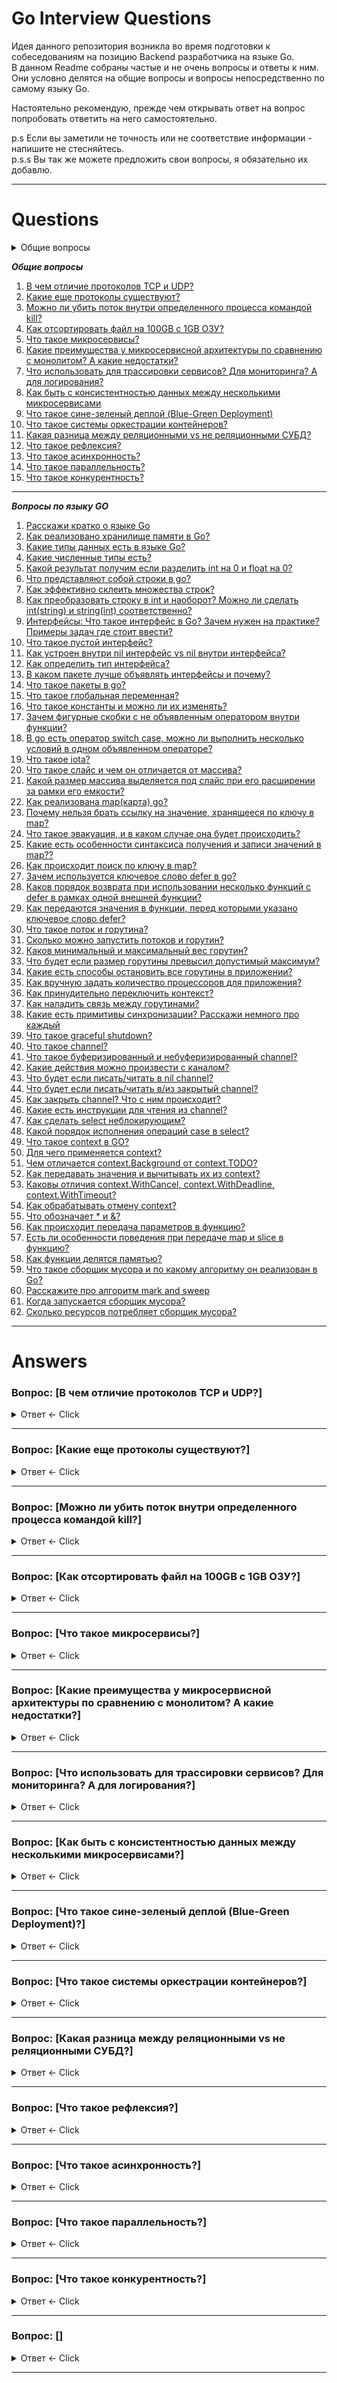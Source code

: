 # Go Interview Questions
Идея данного репозитория возникла во время подготовки к собеседованиям на позицию Backend разработчика на языке Go.  
В данном Readme собраны частые и не очень вопросы и ответы к ним. Они условно делятся на общие вопросы и вопросы непосредственно по самому языку Go.

Настоятельно рекомендую, прежде чем открывать ответ на вопрос попробовать ответить на него самостоятельно.

p.s Если вы заметили не точность или не соответствие информации - напишите не стесняйтесь.  
p.s.s Вы так же можете предложить свои вопросы, я обязательно их добавлю.

---

# Questions

<details>
  <summary>Общие вопросы</summary>
  
    <details>
      <summary>Сеть и всё что с ней связано</summary>
    
    1. [Ссылка на текст 1](#текст-1)
    2. [Ссылка на текст 2](#текст-2)
    </details>
  
    <details>
      <summary>Операционная система</summary>
    
    1. [Ссылка на текст 3](#текст-3)
    2. [Ссылка на текст 4](#текст-4)
    3. [Ссылка на текст 4](#текст-4)
    4. [Ссылка на текст 4](#текст-4)
    </details>
</details>





***Общие вопросы***
1. [В чем отличие протоколов TCP и UDP?](#tcp-udp)
2. [Какие еще протоколы существуют?](#protocols)
3. [Можно ли убить поток внутри определенного процесса командой kill?](#kill)
4. [Как отсортировать файл на 100GB с 1GB ОЗУ?](#ozu)
5. [Что такое микросервисы?](#micro)
6. [Какие преимущества у микросервисной архитектуры по сравнению с монолитом? А какие недостатки?](#micro1)
7. [Что использовать для трассировки сервисов? Для мониторинга? А для логирования?](#trac-log)
8. [Как быть с консистентностью данных между несколькими микросервисами ](#micro2)
9. [Что такое сине-зеленый деплой (Blue-Green Deployment)](#blue-green)
10. [Что такое системы оркестрации контейнеров?](#container)
11. [Какая разница между реляционными vs не реляционными СУБД?](#sql)
12. [Что такое рефлексия?](#reflex)
13. [Что такое асинхронность?](#async)
14. [Что такое параллельность?](#paralel)
15. [Что такое конкурентность?](#concurency)

---

***Вопросы по языку GO***
1. [Расскажи кратко о языке Go](#go-intro)
2. [Как реализовано хранилище памяти в Go?](#go-store)
3. [Какие типы данных есть в языке Go?](#go-types)
4. [Какие численные типы есть?](#ints)
5. [Какой результат получим если разделить int на 0 и float на 0?](#division)
6. [Что представляют собой строки в go?](#go-str)
7. [Как эффективно склеить множества строк?](#str-conc)
8. [Как преобразовать строку в int и наоборот? Можно ли сделать int(string) и string(int) соответственно?](#str-int)
9. [Интерфейсы: Что такое интерфейс в Go? Зачем нужен на практике? Примеры задач где стоит ввести?](#interface)
10. [Что такое пустой интерфейс?](#nil-interface)
11. [Как устроен внутри nil интерфейс vs nil внутри интерфейса?](#nil-interface1)
12. [Как определить тип интерфейса?](#interface-type)
13. [В каком пакете лучше объявлять интерфейсы и почему?](#interface-package)
14. [Что такое пакеты в go?](#package)
15. [Что такое глобальная переменная?](#global)
16. [Что такое константы и можно ли их изменять?](#const)
17. [Зачем фигурные скобки с не объявленным оператором внутри функции?](#scope)
18. [В go есть оператор switch case, можно ли выполнить несколько условий в одном объявленном операторе?](#switch)
19. [Что такое iota?](#iota)
20. [Что такое слайс и чем он отличается от массива?](#slice)
21. [Какой размер массива выделяется под слайс при его расширении за рамки его емкости?](#arr-slice)
22. [Как реализована map(карта) go?](#map)
23. [Почему нельзя брать ссылку на значение, хранящееся по ключу в map?](#map1)
24. [Что такое эвакуация, и в каком случае она будет происходить?](#map2)
25. [Какие есть особенности синтаксиса получения и записи значений в map??](#map3)
26. [Как происходит поиск по ключу в map?](#map4)
27. [Зачем используется ключевое слово defer в go?](#defer)
28. [Каков порядок возврата при использовании несколько функций с defer в рамках одной внешней функции?](#defer-order)
29. [Как передаются значения в функции, перед которыми указано ключевое слово defer?](#defer-value)
30. [Что такое поток и горутина?](#goroutin)
31. [Сколько можно запустить потоков и горутин?](#goroutine-count)
32. [Каков минимальный и максимальный вес горутин?](#goroutin-wight)
33. [Что будет если размер горутины превысил допустимый максимум?](#goroutin-wight-max)
34. [Какие есть способы остановить все горутины в приложении?](#goroutin-cancel)
35. [Как вручную задать количество процессоров для приложения?](#process)
36. [Как принудительно переключить контекст?](#contekst)
37. [Как наладить связь между горутинами?](#sync-goruotins)
38. [Какие есть примитивы синхронизации? Расскажи немного про каждый](#primitivs)
39. [Что такое graceful shutdown?](#gracefull)
40. [Что такое channel?](#channel)
41. [Что такое буферизированный и небуферизированный channel?](#buf-channel)
42. [Какие действия можно произвести с каналом?](#chanel-use)
43. [Что будет если писать/читать в nil channel?](#nil-channel)
44. [Что будет если писать/читать в/из закрытый channel?](#close-channel)
45. [Как закрыть channel? Что с ним происходит?](#close-channel1)
46. [Какие есть инструкции для чтения из channel?](#channel-ass)
47. [Как сделать select неблокирующим?](#select-block)
48. [Какой порядок исполнения операций case в select?](#select-block-case)
49. [Что такое context в GO?](#go-context)
50. [Для чего применяется context?](#context-useful)
51. [Чем отличается context.Background от context.TODO?](#ctx-back)
52. [Как передавать значения и вычитывать их из context?](#ctx-val)
53. [Каковы отличия context.WithCancel, context.WithDeadline, context.WithTimeout?](#ctx-deadline)
54. [Как обрабатывать отмену context?](#ctx-cancelation)
55. [Что обозначает * и &?](#pointers)
56. [Как происходит передача параметров в функцию?](#func-args)
57. [Есть ли особенности поведения при передаче map и slice в функцию?](#map-slice-args)
58. [Как функции делятся памятью?](#func-storage)
59. [Что такое сборщик мусора и по какому алгоритму он реализован в Go?](#garbage)
60. [Расскажите про алгоритм mark and sweep](#mark-sweep)
61. [Когда запускается сборщик мусора?](#gc-time)
62. [Сколько ресурсов потребляет сборщик мусора?](#gc-resource)

---

# Answers

### Вопрос: [В чем отличие протоколов TCP и UDP?] <a name="tcp-udp"></a>

<details>
  <summary>Ответ <- Click</summary>

    - TCP (Transmission Control Protocol)
       - Ориентирован на установление надежного соединения.  
       - Ошибки корректируются; потерянные или поврежденные пакеты пересылаются.  
       - Поддерживает управление потоком и перегрузкой.  
       - Нормально работает в условиях высокой задержки.
       
    - UDP (User Datagram Protocol)
       - Безусловный протокол, не устанавливает соединение.  
       - Ошибки не корректируются; потерянные пакеты не восстанавливаются.  
       - Не поддерживает управление потоком и перегрузкой.  
       - Обычно быстрее, чем TCP.  
       
    - Когда UDP предпочтительнее:  
       - Потоковое медиа, онлайн-игры, VoIP — там, где задержка критична и потеря пакетов допустима.  
</details>

---

### Вопрос: [Какие еще протоколы существуют?] <a name="protocols"></a>

<details>
  <summary>Ответ <- Click</summary>

    - Транспортный уровень (как TCP и UDP):
        - SCTP (Stream Control Transmission Protocol) — протокол, предназначенный для передачи данных с поддержкой множественных потоков и устойчивый к ошибкам.
        - CCP (Datagram Congestion Control Protocol) — протокол, предназначенный для передачи потоковых медиа.
        
    - Сетевой уровень:
        - IP (Internet Protocol) — протокол маршрутизации.
        - ICMP (Internet Control Message Protocol) — протокол управляющих сообщений.
        - OSPF (Open Shortest Path First) — протокол динамической маршрутизации.

    - Канальный уровень:
        - Ethernet — наиболее распространенный протокол канального уровня.
        - Wi-Fi — набор стандартов для беспроводных локальных сетей.

    - Прикладной уровень:
        - HTTP/HTTPS (HyperText Transfer Protocol/Secure) — протокол передачи гипертекста.
        - FTP (File Transfer Protocol) — протокол передачи файлов.
        - SMTP (Simple Mail Transfer Protocol) — протокол для передачи электронной почты.
        - DNS (Domain Name System) — система преобразования доменных имен в IP-адреса.
        - MQTT (Message Queuing Telemetry Transport) — протокол мессенджинга для IoT устройств.
        - Это далеко не исчерпывающий список, и существует множество других протоколов для различных специфических задач и сценариев использования.

</details>

---

### Вопрос: [Можно ли убить поток внутри определенного процесса командой kill?] <a name="kill"></a>

<details>
  <summary>Ответ <- Click</summary>

    - Обычно команда kill убивает процессы, а не отдельные потоки. В Linux потоки являются частью процесса и не могут быть убиты независимо от него командой kill.

</details>

---

### Вопрос: [Как отсортировать файл на 100GB с 1GB ОЗУ?] <a name="ozu"></a>

<details>
  <summary>Ответ <- Click</summary>

    - Используйте внешнюю сортировку:
    - Разделите большой файл на меньшие части размером < 1GB.
    - Отсортируйте каждую часть в памяти и сохраните на диск.
    - Объедините отсортированные части, считывая и сравнивая первые элементы каждого файла. 
</details>

---

### Вопрос: [Что такое микросервисы?] <a name="micro"></a>

<details>
  <summary>Ответ <- Click</summary>

    - Микросервисы — это подход к разработке программного обеспечения, при котором большое приложение разбивается на меньшие, автономные компоненты. 
    Каждый микросервис представляет собой отдельный модуль, который реализует определенный функционал и может работать независимо от других модулей. 
    Эти модули обычно взаимодействуют друг с другом через API или событийно-ориентированную архитектуру.

</details>

---

### Вопрос: [Какие преимущества у микросервисной архитектуры по сравнению с монолитом? А какие недостатки?] <a name="micro1"></a>

<details>
  <summary>Ответ <- Click</summary>

    - Преимущества:
        - Гибкость: Можно использовать разные технологии и языки программирования для разных микросервисов.
        - Масштабируемость: Легче масштабировать отдельные компоненты.
        - Распределение работы: Разные команды могут работать над разными сервисами параллельно.
        - Быстрый цикл разработки: Изменения в одном микросервисе могут быть развернуты независимо от других.
        
    - Недостатки:
        - Сложность: Взаимодействие между микросервисами может стать сложным и трудным для управления.
        - Проблемы с данными: Труднее обеспечить консистентность данных между сервисами.
        - Сложность тестирования: Тестирование может быть сложнее, особенно для сценариев, которые требуют взаимодействия между множеством сервисов.
</details>

---

### Вопрос: [Что использовать для трассировки сервисов? Для мониторинга? А для логирования?] <a name="trac-log"></a>

<details>
  <summary>Ответ <- Click</summary>

    - Трассировка: Jaeger, Zipkin.
    - Мониторинг: Prometheus, Grafana, Zabbix.
    - Логирование: ELK Stack (Elasticsearch, Logstash, Kibana), Grafana Loki.
</details>

---

### Вопрос: [Как быть с консистентностью данных между несколькими микросервисами?] <a name="micro2"></a>

<details>
  <summary>Ответ <- Click</summary>

    - Консистентность данных в микросервисной архитектуре — сложная задача. Один из подходов — использование распределенных транзакций, но это может привести к проблемам производительности и доступности. 
      Другой подход — "eventual consistency", где система стремится обеспечить консистентность данных в течение некоторого времени. 
      Для этого часто используют шины сообщений и системы очередей, такие как Kafka или RabbitMQ, чтобы синхронизировать данные между сервисами.
</details>

---

### Вопрос: [Что такое сине-зеленый деплой (Blue-Green Deployment)?] <a name="blue-green"></a>

<details>
  <summary>Ответ <- Click</summary>

    - Сине-зеленый деплой — это метод развертывания приложений, при котором создается полностью независимое окружение (зеленое), идентичное текущему
    продуктивному(синему). После проверки новой версии приложения в зеленом окружении, трафик переключается на это окружение, сделав его новым продуктивным. 
    Этот метод позволяет мгновенно откатываться к предыдущей версии, если что-то пошло не так, так как синее окружение остается нетронутым.
    
    Преимущества:
      - Быстрый откат: Если в новой версии есть проблемы, можно быстро вернуться к старой версии.
      - Нулевое время простоя: Переключение трафика происходит мгновенно, что исключает простои.
</details>

---

### Вопрос: [Что такое системы оркестрации контейнеров?] <a name="container"></a>

<details>
  <summary>Ответ <- Click</summary>

    - Системы оркестрации контейнеров, такие как Kubernetes, Docker Swarm или Mesos, используются для автоматизации развертывания, масштабирования 
      и управления контейнеризованными приложениями.

    Для чего они нужны:
      - Автоматизация развертывания: Один раз описав как должен работать ваш сервис, вы можете автоматически развернуть его на любом числе машин.
      - Масштабирование: Вам не нужно вручную добавлять или удалять контейнеры. Оркестратор может делать это автоматически, в зависимости от нагрузки.
      - Балансировка нагрузки: Оркестраторы могут автоматически распределять входящий трафик между контейнерами одного сервиса.
      - Высокая доступность: Оркестраторы могут перезапускать упавшие контейнеры и перемещать их между хостами.
      - Обновление и откат: Оркестраторы могут обновлять приложения с минимальными простоями, а также откатывать их до предыдущих версий.

    Эти возможности делают системы оркестрации ключевым компонентом для современных облачных и микросервисных архитектур.
</details>

---

### Вопрос: [Какая разница между реляционными vs не реляционными СУБД?] <a name="sql"></a>

<details>
  <summary>Ответ <- Click</summary>

    - SQL:
        Плюсы:
          - Строгая схема: Помогает в поддержании целостности данных.
          - ACID-свойства: Поддержка транзакций с гарантированной Атомарностью, Согласованностью, Изолированностью и Долговечностью.
          - SQL: Богатый язык запросов, хорошо подходящий для сложных запросов.
          - Широкая поддержка: Огромное сообщество, много документации и инструментов.
          - Зрелость: Проверенные временем, надежные решения.
        Минусы:
          - Горизонтальное масштабирование: Обычно сложнее масштабировать горизонтально по сравнению с NoSQL.
          - Сложность: SQL и реляционные схемы могут быть сложными для новичков.
          - Стоимость: Коммерческие решения могут быть дорогими.

    - NoSQL:
        Плюсы:
          - Масштабируемость: Обычно проще масштабировать горизонтально.
          - Гибкость схемы: Можно легко добавлять поля в данные.
          - Высокая производительность: Оптимизированы для больших данных и реального времени.
          - Разнообразие моделей данных: ключ-значение, документ-ориентированные, колоночные и графовые базы данных.
        Минусы:
          - Недостаток стандартизации: Множество разных систем с разными API.
          - Сложность: Распределенные системы приносят собой сложности в управлении и обслуживании.
          - Недостаточная поддержка транзакций: Не все NoSQL-системы поддерживают ACID-транзакции.
        
    - Когда выбрать NoSQL?
        - При необходимости горизонтального масштабирования.
        - Когда схема данных непостоянна или развивается со временем.
        - Для больших данных и обработки в реальном времени.

    - Какие NoSQL решения знаешь?
        - MongoDB, Cassandra, Redis, и Couchbase.
        
    - Трудности при работе с NoSQL:
        - Сложность управления распределенной системой.
        - Отсутствие стандартизированного языка запросов, как SQL.
        - Вопросы консистентности данных, особенно в распределенных системах.
</details>

---

### Вопрос: [Что такое рефлексия?] <a name="reflex"></a>

<details>
  <summary>Ответ <- Click</summary>

    - Рефлексия в программировании — это механизм, который позволяет программам исследовать информацию о типах и структурах данных во время выполнения. 
      В Go рефлексия основана на двух ключевых типах: Type и Value, которые определены в пакете reflect.
      
    С помощью рефлексии можно:
      - Определять тип переменной во время выполнения.
      - Исследовать структуры и их поля, интерфейсы, значения массивов и множество других аспектов данных.
      - Создавать новые значения, изменять их и вызывать методы на них динамически.

    Зачем это нужно?
    Рефлексия часто используется в ситуациях, где типы данных неизвестны до времени выполнения. Например, она полезна при работе с библиотеками для маршалинга
    и анмаршалинга данных (например, JSON, XML), создании ORM, фреймворков для тестирования и многом другом.

    Осторожно!!!
    Несмотря на свою мощь, рефлексию следует использовать осторожно:
      - Производительность: Рефлексивные операции обычно медленнее, чем их нерефлексивные аналоги.
      - Читаемость кода: Рефлексия может сделать код сложнее для понимания и поддержки.
      - Типобезопасность: Рефлексия может привести к ошибкам во время выполнения из-за неправильного использования типов или несуществующих полей/методов.

    Таким образом, рефлексия — мощный, но "острый" инструмент, и его следует использовать разумно.
</details>

---

### Вопрос: [Что такое асинхронность?] <a name="async"></a>

<details>
  <summary>Ответ <- Click</summary>

    - Вычисления в системе могут идти двумя способами:
        - синхронно - это когда код выполняется последовательно;
        - асинхронно - это когда операцию мы можем выполнять не дожидаясь результата на месте. Обычно подразумевается, что операция может быть выполнена кем-то на стороне.
</details>

---

### Вопрос: [Что такое параллельность?] <a name="paralel"></a>

<details>
  <summary>Ответ <- Click</summary>

    - Вычисления будут являться параллельным только в том случае, если они выполняются одновременно. 
      Как пример можно привести процесс ремонта в доме. У нас есть несколько мастеров-универсалов, 
      каждый из которых выполняет работы на своем объекте под ключ. При этом производительность мастеров не зависит друг от друга, 
      так как их работа не пересекается.
</details>

---

### Вопрос: [Что такое конкурентность?] <a name="concurency"></a>

<details>
  <summary>Ответ <- Click</summary>

    - Конкурентность обеспечивает выполнение нескольких задач посредством переключения контекста. 
      Конкурентные вычисления реализуются на одном ядре системы. Как пример приведем тот же процесс ремонта, но с другими вводными условиями. 
      Теперь мы имеем один объект, на который привлекаем специалистов разного профиля: по демонтажным работам, электрике, подготовке стен и полов, отделке. 
      При этом у нас часто возникают ситуации, когда хозяин уже в процессе подготовки стен, решает, что вот эта стена ему все же не нужна, и на сцену опять выходят демонтажники. 
      Такой процесс организации работ можно назвать конкурентным, так как наши мастера уступают место друг другу, одновременно клеить обои и ломать стены они не могут.
</details>

---

### Вопрос: [] <a name=""></a>

<details>
  <summary>Ответ <- Click</summary>

    - текст

</details>

---

